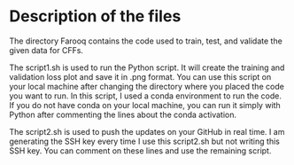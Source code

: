 # Description of the files

The directory Farooq contains the code used to train, test, and validate the given data for CFFs. 

The script1.sh is used to run the Python script. It will create the training and validation loss plot and save it in .png format. You can use this script on your local machine after changing the directory where you placed the code you want to run. 
In this script, I used a conda environment to run the code. If you do not have conda on your local machine, you can run it simply with Python after commenting the lines about the conda activation. 

The script2.sh is used to push the updates on your GitHub in real time. I am generating the SSH key every time I use this script2.sh but not writing this SSH key. You can comment on these lines and use the remaining script. 


